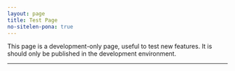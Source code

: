 ```yaml
---
layout: page
title: Test Page
no-sitelen-pona: true
---
```


This page is a development-only page, useful to test new features.
It is should only be published in the development environment.

<hr>
